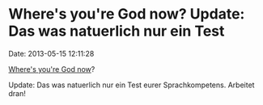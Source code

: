 Where\'s you\'re God now? Update: Das was natuerlich nur ein Test
=================================================================

Date: 2013-05-15 12:11:28

[Where\'s you\'re God
now](http://www.spiegel.de/panorama/gesellschaft/auf-dem-weg-zur-fussball-wm-a-899969.html)?

Update: Das was natuerlich nur ein Test eurer Sprachkompetens. Arbeitet
dran!
